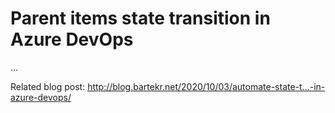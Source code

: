 # Parent items state transition in Azure DevOps

...

Related blog post: <http://blog.bartekr.net/2020/10/03/automate-state-t…-in-azure-devops/>
